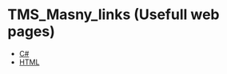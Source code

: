 # TMS_Masny_links (Usefull web pages)

- [C#](https://github.com/Hamidalion/TMS_Masny_links/blob/master/Docs/C%23.md)
- [HTML](https://github.com/Hamidalion/TMS_Masny_links/blob/master/Docs/html.md)


